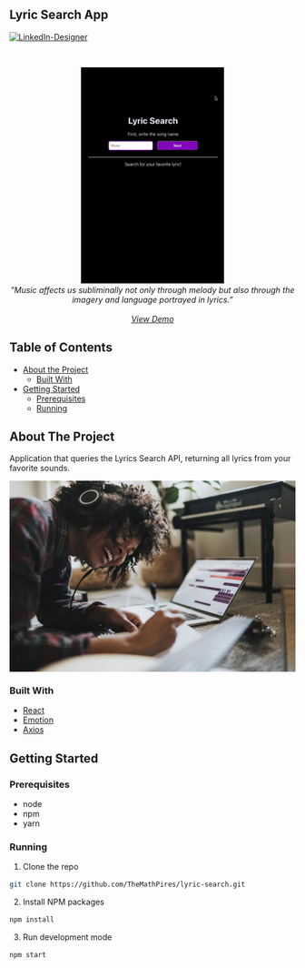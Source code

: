 ## Lyric Search App

[![LinkedIn-Designer][linkedin-shield]][linkedin-url-1]

<!-- PROJECT LOGO -->
<br />
<p align="center">
  <a href="https://github.com/Toshiuk/bips-front">
    <img height="auto" width="50%' align="center" src="./src/assets/lyrich-search.gif" />
   </a>
   <br/>
  <em align="center">
      "Music affects us subliminally not only through melody but also through the imagery and language portrayed in lyrics.”
    <br />
    <br />
    <a href="#" target="_blank">View Demo</a>
  </p>
</em>

<!-- TABLE OF CONTENTS -->

## Table of Contents

- [About the Project](#about-the-project)
  - [Built With](#built-with)
- [Getting Started](#getting-started)
  - [Prerequisites](#prerequisites)
  - [Running](#running)

<!-- ABOUT THE PROJECT -->

## About The Project
Application that queries the Lyrics Search API, returning all lyrics from your favorite sounds. 

<p align="center">
  <img align="center" src="./src/assets/song-writing.jpeg" />
</p>

### Built With

- [React](https://reactjs.org/)
- [Emotion](https://emotion.sh/)
- [Axios](https://axios-http.com/)

<!-- GETTING STARTED -->

## Getting Started

### Prerequisites

- node
- npm
- yarn

### Running

1. Clone the repo

```sh
git clone https://github.com/TheMathPires/lyric-search.git
```

2. Install NPM packages

```sh
npm install
```

3. Run development mode

```sh
npm start
```

<!-- MARKDOWN LINKS & IMAGES -->

[linkedin-shield]: https://img.shields.io/badge/-LinkedIn-black.svg?style=flat-square&logo=linkedin&colorB=555
[linkedin-url-1]: https://www.linkedin.com/in/themathpires/
